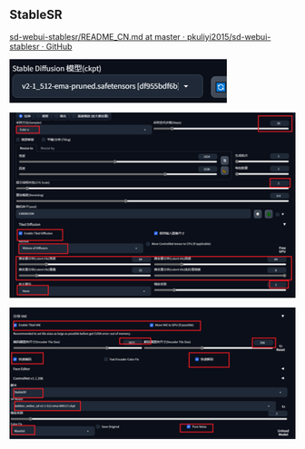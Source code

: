 ## StableSR

[sd\-webui\-stablesr/README\_CN\.md at master · pkuliyi2015/sd\-webui\-stablesr · GitHub](https://github.com/pkuliyi2015/sd-webui-stablesr/blob/master/README_CN.md)

![image-20230715011325036](img/image-20230715011325036.png)

![image-20230715011433848](img/image-20230715011433848.png)

![image-20230715011522600](img/image-20230715011522600.png)
